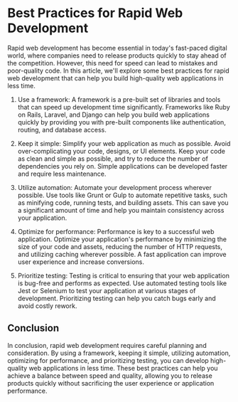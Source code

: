# Best Practices for Rapid Web Development

Rapid web development has become essential in today's fast-paced digital world, where companies need to release products quickly to stay ahead of the competition. However, this need for speed can lead to mistakes and poor-quality code. In this article, we'll explore some best practices for rapid web development that can help you build high-quality web applications in less time.

1. Use a framework: A framework is a pre-built set of libraries and tools that can speed up development time significantly. Frameworks like Ruby on Rails, Laravel, and Django can help you build web applications quickly by providing you with pre-built components like authentication, routing, and database access.

2. Keep it simple: Simplify your web application as much as possible. Avoid over-complicating your code, designs, or UI elements. Keep your code as clean and simple as possible, and try to reduce the number of dependencies you rely on. Simple applications can be developed faster and require less maintenance.

3. Utilize automation: Automate your development process wherever possible. Use tools like Grunt or Gulp to automate repetitive tasks, such as minifying code, running tests, and building assets. This can save you a significant amount of time and help you maintain consistency across your application.

4. Optimize for performance: Performance is key to a successful web application. Optimize your application's performance by minimizing the size of your code and assets, reducing the number of HTTP requests, and utilizing caching wherever possible. A fast application can improve user experience and increase conversions.

5. Prioritize testing: Testing is critical to ensuring that your web application is bug-free and performs as expected. Use automated testing tools like Jest or Selenium to test your application at various stages of development. Prioritizing testing can help you catch bugs early and avoid costly rework.

## Conclusion

In conclusion, rapid web development requires careful planning and consideration. By using a framework, keeping it simple, utilizing automation, optimizing for performance, and prioritizing testing, you can develop high-quality web applications in less time. These best practices can help you achieve a balance between speed and quality, allowing you to release products quickly without sacrificing the user experience or application performance.

